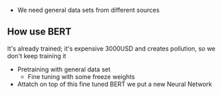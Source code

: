 - We need general data sets from different sources

## How use BERT
It's already trained; it's expensive 3000USD and creates pollution, so we don't keep training it
- Pretraining with general data set
	- Fine tuning with some freeze weights
- Attatch on top of this fine tuned BERT we put a new Neural Network
